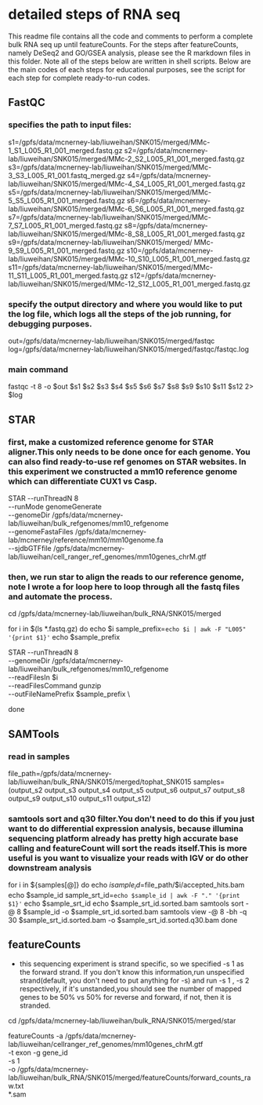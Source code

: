 # detailed steps of RNA seq
This readme file contains all the code and comments to perform a complete bulk RNA seq up until featureCounts. For the steps after featureCounts, namely DeSeq2 and GO/GSEA analysis, please see the R markdown files in this folder. Note all of the steps below are written in shell scripts. Below are the main codes of each steps for educational purposes, see the script for each step for complete ready-to-run codes.

## FastQC


### specifies the path to input files:
s1=/gpfs/data/mcnerney-lab/liuweihan/SNK015/merged/MMc-1_S1_L005_R1_001_merged.fastq.gz
s2=/gpfs/data/mcnerney-lab/liuweihan/SNK015/merged/MMc-2_S2_L005_R1_001_merged.fastq.gz
s3=/gpfs/data/mcnerney-lab/liuweihan/SNK015/merged/MMc-3_S3_L005_R1_001.fastq_merged.gz
s4=/gpfs/data/mcnerney-lab/liuweihan/SNK015/merged/MMc-4_S4_L005_R1_001_merged.fastq.gz
s5=/gpfs/data/mcnerney-lab/liuweihan/SNK015/merged/MMc-5_S5_L005_R1_001_merged.fastq.gz
s6=/gpfs/data/mcnerney-lab/liuweihan/SNK015/merged/MMc-6_S6_L005_R1_001_merged.fastq.gz
s7=/gpfs/data/mcnerney-lab/liuweihan/SNK015/merged/MMc-7_S7_L005_R1_001_merged.fastq.gz
s8=/gpfs/data/mcnerney-lab/liuweihan/SNK015/merged/MMc-8_S8_L005_R1_001_merged.fastq.gz
s9=/gpfs/data/mcnerney-lab/liuweihan/SNK015/merged/ MMc-9_S9_L005_R1_001_merged.fastq.gz
s10=/gpfs/data/mcnerney-lab/liuweihan/SNK015/merged/MMc-10_S10_L005_R1_001_merged.fastq.gz
s11=/gpfs/data/mcnerney-lab/liuweihan/SNK015/merged/MMc-11_S11_L005_R1_001_merged.fastq.gz
s12=/gpfs/data/mcnerney-lab/liuweihan/SNK015/merged/MMc-12_S12_L005_R1_001_merged.fastq.gz

### specify the output directory and where you would like to put the log file, which logs all the steps of the job running, for debugging purposes.
out=/gpfs/data/mcnerney-lab/liuweihan/SNK015/merged/fastqc
log=/gpfs/data/mcnerney-lab/liuweihan/SNK015/merged/fastqc/fastqc.log

### main command
fastqc -t 8 -o $out $s1 $s2 $s3 $s4 $s5 $s6 $s7 $s8 $s9 $s10 $s11 $s12 2> $log


## STAR 

### first, make a customized reference genome for STAR aligner.This only needs to be done once for each genome. You can also find ready-to-use ref genomes on STAR websites. In this experiment we constructed a mm10 reference genome which can differentiate CUX1 vs Casp.

STAR --runThreadN 8 \
--runMode genomeGenerate \
--genomeDir /gpfs/data/mcnerney-lab/liuweihan/bulk_refgenomes/mm10_refgenome \
--genomeFastaFiles /gpfs/data/mcnerney-lab/mcnerney/reference/mm10/mm10genome.fa \
--sjdbGTFfile /gpfs/data/mcnerney-lab/liuweihan/cell_ranger_ref_genomes/mm10genes_chrM.gtf

### then, we run star to align the reads to our reference genome, note I wrote a for loop here to loop through all the fastq files and automate the process.

cd /gpfs/data/mcnerney-lab/liuweihan/bulk_RNA/SNK015/merged

for i in $(ls *.fastq.gz)
do
echo $i
sample_prefix=`echo $i | awk -F "L005" '{print $1}'`
echo $sample_prefix

STAR --runThreadN 8 \
--genomeDir /gpfs/data/mcnerney-lab/liuweihan/bulk_refgenomes/mm10_refgenome \
--readFilesIn $i \
--readFilesCommand gunzip \
--outFileNamePrefix $sample_prefix \

done

## SAMTools

### read in samples
file_path=/gpfs/data/mcnerney-lab/liuweihan/bulk_RNA/SNK015/merged/tophat_SNK015
samples=(output_s2 output_s3 output_s4 output_s5 output_s6 output_s7 output_s8 output_s9 output_s10 output_s11 output_s12)

### samtools sort and q30 filter.You don't need to do this if you just want to do differential expression analysis, because illumina sequencing platform already has pretty high accurate base calling and featureCount will sort the reads itself.This is more useful is you want to visualize your reads with IGV or do other downstream analysis
for i in ${samples[@]}
do
echo $i
sample_id=$file_path/$i/accepted_hits.bam
echo $sample_id
sample_srt_id=`echo $sample_id | awk -F "." '{print $1}'`
echo $sample_srt_id
echo $sample_srt_id.sorted.bam
samtools sort -@ 8 $sample_id -o $sample_srt_id.sorted.bam
samtools view -@ 8 -bh -q 30 $sample_srt_id.sorted.bam -o $sample_srt_id.sorted.q30.bam
done


## featureCounts
* this sequencing experiment is strand specific, so we specified -s 1 as the forward strand. If you don't know this information,run    unspecified strand(default, you don't need to put anything for -s) and run -s 1 , -s 2 respectively, if it's unstanded,you should see the    number of mapped genes to be 50% vs 50% for reverse and forward, if not, then it is stranded.

cd /gpfs/data/mcnerney-lab/liuweihan/bulk_RNA/SNK015/merged/star

featureCounts -a /gpfs/data/mcnerney-lab/liuweihan/cellranger_ref_genomes/mm10genes_chrM.gtf \
-t exon -g gene_id \
-s 1 \
-o /gpfs/data/mcnerney-lab/liuweihan/bulk_RNA/SNK015/merged/featureCounts/forward_counts_raw.txt \
*.sam




